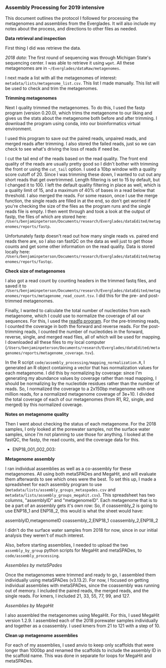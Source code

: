 ### Assembly Processing for 2019 intensive

This document outlines the protocol I followed for processing the metagenomes and assemblies from the Everglades.
It will also include my notes about the process, and directions to other files as needed.

**Data retrieval and inspection**

First thing I did was retrieve the data.

*2018 data*:
The first round of sequencing was through Michigan State's sequencing center.
I was able to retrieve it using `wget`.
All these metagenomes are in `~/Everglades/dataRaw/metagenomes`.

I next made a list with all the metagenomes of interest: `metadata/lists/metagenome_list.csv`.
This list I made manually.
This list will be used to check and trim the metagenomes.


**Trimming metagenomes**

Next I quality trimmed the metagenomes.
To do this, I used the fastp program (version 0.20.0), which trims the metagenome to our liking and gives us the stats about the metagenome both before and after trimming.
I download the program using conda, into our bioinformatics virtual environment.

I used this program to save out the paired reads, unpaired reads, and merged reads after trimming.
I also stored the failed reads, just so we can check to see what's driving the loss of reads if need be.

I cut the tail end of the reads based on the read quality.
The front end quality of the reads are usually pretty good so I didn't bother with trimming the front or using the `cut_tail` option.
I used a 10bp window with a quality score cutoff of 20.
Since I was trimming these down, I wanted to cut out any short reads that get overtrimmed.
Length filtering is set to 15 by default, but I changed it to 100.
I left the default quality filtering in place as well, which is a quality limit of 15, and a maximum of 40% of bases in a read below that threshold.
I also merged the reads.
For some reason, once I use the merge function, the single reads are filled in at the end, so don't get worried if you're checking the size of the files as the program runs and the single reads file is empty.
I then went through and took a look at the output of fastp, the files of which are stored here: `/Users/benjaminpeterson/Documents/research/Everglades/dataEdited/metagenomes/reports/fastp`.

Unfortunately fastp doesn't read out how many single reads vs. paired end reads there are, so I also ran fastQC on the data as well just to get those counts and get some other information on the read quality.
Data is stored locally here: `/Users/benjaminpeterson/Documents/research/Everglades/dataEdited/metagenomes/reports/fastqc`.

**Check size of metagenomes**

I also got a read count by counting headers in the trimmed fastq files, and saved it to `/Users/benjaminpeterson/Documents/research/Everglades/dataEdited/metagenomes/reports/metagenome_read_count.tsv`.
I did this for the pre- and post-trimmed metagenomes.

Finally, I wanted to calculate the total number of nucleotides from each metagenome, which I could use to normalize the coverage of all our sequences.
For this, I used the [readfq program](https://github.com/billzt/readfq).
For the pre-trimming reads, I counted the coverage in both the forward and reverse reads.
For the post-trimming reads, I counted the number of nucleotides in the forward, reverse, single, and merged read files, all of which will be used for mapping.
I downloaded all these files to my local computer (`/Users/benjaminpeterson/Documents/research/Everglades/dataEdited/metagenomes/reports/metagenome_coverage.tsv`).

In the R script `code/assembly_processing/mapping_normalization.R`, I generated an R object containing a vector that has normalization values for each metagenome.
I did this by normalizing by coverage: since I'm generating my abundance values by coverage rather than read mapping, I should be normalizing by the nucleotide residues rather than the number of reads.
So, I normalized the coverage to a 2x150bp metagenome with one million reads, for a normalized metagenome coverage of 3e+10.
I divided the total coverage of each of our metagenomes (from R1, R2, single, and merged) by this normalized coverage.

**Notes on metagenome quality**

Then I went about checking the status of each metagenome.
For the 2018 samples, I only looked at the porewater samples, not the surface water samples, since I'm not planning to use those for anything.
I looked at the fastQC, the fastp, the read counts, and the coverage data for this.

- ENP18_001_002_003:










**Metagenome assembly**

I ran individual assemblies as well as a co-assembly for these metagenomes.
All using both metaSPADes and MegaHit, and will evaluate them afterwards to see which ones were the best.
To set this up, I made a spreadsheet for each assembly program to use (`metadata/lists/assembly_groups_metaspades.csv` and `metadata/lists/assembly_groups_megahit.csv`).
This spreadsheet has two columns, "assemblyID" and "metagenomeID".
Each metagenome that is to be a part of an assembly gets it's own row:
So, if coassembly_2 is going to use ENP18_1 and ENP18_2, this would is what the sheet would have:

assemblyID,metagenomeID
coassembly_2,ENP18_1
coassembly_2,ENP18_2

I didn't do the surface water samples from 2018 for now, since in our initial analysis they weren't of much interest.

Also, before starting assemblies, I needed to upload the two `assembly_by_group` python scripts for MegaHit and metaSPADes, to `code/assembly_processing`.

*Assemblies by metaSPades*

Once the metagenomes were trimmed and ready to go, I assembled them individually using metaSPADes (v3.13.2).
For now, I focused on getting individual assemblies with metaSPADes, since the coassembly was running out of memory.
I included the paired reads, the merged reads, and the single reads.
For kmers, I included 21, 33, 55, 77, 99, and 127.

*Assemblies by MegaHit*

I also assembled the metagenomes using MegaHit.
For this, I used MegaHit version 1.2.9.
I assembled each of the 2018 porewater samples individually and together as a coassembly.
I used kmers from 21 to 121 with a step of 10.


**Clean up metagenome assemblies**

For each of my assemblies, I used anvio to keep only scaffolds that were longer than 1000bp and renamed the scaffolds to include the assembly ID in the scaffold name.
This was done in separate for loops for MegaHit and metaSPADes.

